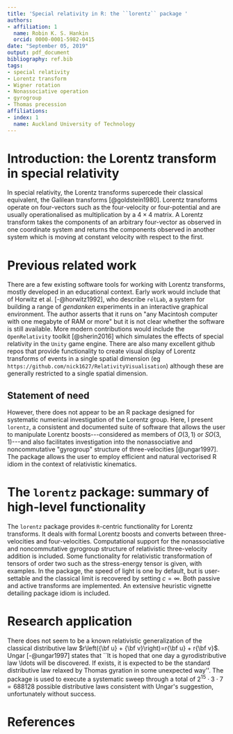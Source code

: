 ```yaml
---
title: 'Special relativity in R: the ``lorentz`` package '
authors:
- affiliation: 1
  name: Robin K. S. Hankin
  orcid: 0000-0001-5982-0415
date: "September 05, 2019"
output: pdf_document
bibliography: ref.bib
tags:
- special relativity
- Lorentz transform
- Wigner rotation
- Nonassociative operation
- gyrogroup
- Thomas precession
affiliations:
- index: 1
  name: Auckland University of Technology
---
```


# Introduction: the Lorentz transform in special relativity

In special relativity, the Lorentz transforms supercede their
classical equivalent, the Galilean transforms [@goldstein1980].
Lorentz transforms operate on four-vectors such as the four-velocity
or four-potential and are usually operationalised as multiplication by
a $4\times 4$ matrix.  A Lorentz transform takes the components of an
arbitrary four-vector as observed in one coordinate system and returns
the components observed in another system which is moving at constant
velocity with respect to the first.

# Previous related work

There are a few existing software tools for working with Lorentz
transforms, mostly developed in an educational context.  Early work
would include that of Horwitz et al. [-@horwitz1992], who describe
``relLab``, a system for building a range of *gendanken* experiments
in an interactive graphical environment.  The author asserts that it
runs on "any Macintosh computer with one megabyte of RAM or more" but
it is not clear whether the software is still available.  More modern
contributions would include the ``OpenRelativity`` toolkit
[@sherin2016] which simulates the effects of special relativity in the
``Unity`` game engine.  There are also many excellent github repos
that provide functionality to create visual display of Lorentz
transforms of events in a single spatial dimension (eg
```https://github.com/nick1627/RelativityVisualisation```) although
these are generally restricted to a single spatial dimension.

## Statement of need

However, there does not appear to be an R package designed for
systematic numerical investigation of the Lorentz group.  Here, I
present `lorentz`, a consistent and documented suite of software that
allows the user to manipulate Lorentz boosts---considered as members
of $O(3,1)$ or $SO(3,1)$---and also facilitates investigation into the
nonassociative and noncommutative "gyrogroup" structure of
three-velocities [@ungar1997].  The package allows the user to employ
efficient and natural vectorised R idiom in the context of
relativistic kinematics.

# The ``lorentz`` package: summary of high-level functionality

The ``lorentz`` package provides ``R``-centric functionality for
Lorentz transforms.  It deals with formal Lorentz boosts and converts
between three-velocities and four-velocities.  Computational support
for the nonassociative and noncommutative gyrogroup structure of
relativistic three-velocity addition is included.  Some functionality
for relativistic transformation of tensors of order two such as the
stress-energy tensor is given, with examples.  In the package, the
speed of light is one by default, but is user-settable and the
classical limit is recovered by setting $c=\infty$.  Both passive and
active transforms are implemented.  An extensive heuristic vignette
detailing package idiom is included.

# Research application

There does not seem to be a known relativistic generalization of the
classical distributive law $r\left({\bf u} + {\bf v}\right)=r{\bf u} +
r{\bf v}$.  Ungar [-@ungar1997] states that ``It is hoped that one day
a gyrodistributive law \ldots will be discovered.  If exists, it is
expected to be the standard distributive law relaxed by Thomas
gyration in some unexpected way''.  The package is used to execute a
systematic sweep through a total of $2^{15}\cdot 3\cdot 7=688128$
possible distributive laws consistent with Ungar's suggestion,
unfortunately without success.

# References
